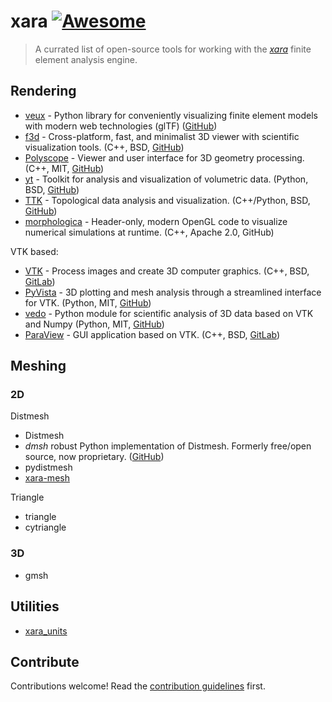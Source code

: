 # xara [![Awesome](https://awesome.re/badge.svg)](https://awesome.re)

> A currated list of open-source tools for working with the [*xara*](https://xara.so)
> finite element analysis engine.


## Rendering

- [veux](https://veux.io) - Python library for conveniently visualizing finite element models with modern web technologies (glTF) ([GitHub](https://github.com/stairlab/veux))
- [f3d](https://f3d.app/) - Cross-platform, fast, and minimalist 3D viewer with scientific visualization tools.
  (C++, BSD, [GitHub](https://github.com/f3d-app/f3d))
- [Polyscope](https://polyscope.run/) - Viewer and user interface for 3D geometry processing.
  (C++, MIT, [GitHub](https://github.com/nmwsharp/polyscope))
- [yt](https://yt-project.org/) - Toolkit for analysis and visualization of volumetric data.
  (Python, BSD, [GitHub](https://github.com/yt-project/yt))
- [TTK](https://topology-tool-kit.github.io/) - Topological data analysis and visualization.
  (C++/Python, BSD, [GitHub](https://github.com/topology-tool-kit/ttk))
- [morphologica](https://github.com/ABRG-Models/morphologica) - Header-only, modern OpenGL code to visualize numerical simulations at runtime. (C++, Apache 2.0, GitHub)

VTK based:
- [VTK](https://vtk.org/) - Process images and create 3D computer graphics.
  (C++, BSD, [GitLab](https://gitlab.kitware.com/vtk/vtk))
- [PyVista](https://docs.pyvista.org/) - 3D plotting and mesh analysis through a streamlined interface for VTK.
  (Python, MIT, [GitHub](https://github.com/pyvista/pyvista))
- [vedo](https://vedo.embl.es) - Python module for scientific analysis of 3D data based on VTK and Numpy
  (Python, MIT, [GitHub](https://github.com/marcomusy/vedo))
- [ParaView](https://www.paraview.org) - GUI application based on VTK.
  (C++, BSD, [GitLab](https://gitlab.kitware.com/paraview/paraview))

## Meshing

### 2D

Distmesh
- Distmesh
- *dmsh* robust Python implementation of Distmesh. Formerly free/open source, now proprietary. ([GitHub](https://github.com/meshpro/dmsh))
- pydistmesh
- [xara-mesh](https://pypi.org/project/xara_mesh)

Triangle
- triangle
- cytriangle

### 3D

- gmsh


## Utilities

- [xara_units](https://github.com/chrystalchern/xara_units)


## Contribute

Contributions welcome! Read the [contribution guidelines](contributing.md) first.
